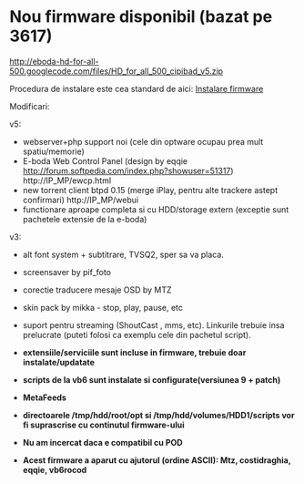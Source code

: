 # Nou firmware disponibil (bazat pe 3617) #

http://eboda-hd-for-all-500.googlecode.com/files/HD_for_all_500_cipibad_v5.zip

Procedura de instalare este cea standard de aici: [Instalare firmware](fw_install.md)

Modificari:

v5:
  * webserver+php support noi (cele din optware ocupau prea mult spatiu/memorie)
  * E-boda Web Control Panel (design by eqqie http://forum.softpedia.com/index.php?showuser=51317) http://IP_MP/ewcp.html
  * new torrent client btpd 0.15 (merge iPlay, pentru alte trackere astept confirmari) http://IP_MP/webui
  * functionare aproape completa si cu HDD/storage extern (exceptie sunt pachetele extensie de la e-boda)



v3:
  * alt font system + subtitrare, TVSQ2, sper sa va placa.
  * screensaver by pif\_foto
  * corectie traducere mesaje OSD by MTZ
  * skin pack by mikka - stop, play, pause, etc
  * suport pentru streaming (ShoutCast , mms, etc). Linkurile trebuie insa prelucrate (puteti folosi ca exemplu cele din pachetul script).
  * **extensiile/serviciile sunt incluse in firmware, trebuie doar instalate/updatate**
  * **scripts de la vb6 sunt instalate si configurate(versiunea 9 + patch)**
  * **MetaFeeds**

  * **directoarele /tmp/hdd/root/opt si /tmp/hdd/volumes/HDD1/scripts vor fi suprascrise cu continutul firmware-ului**

  * **Nu am incercat daca e compatibil cu POD**

  * **Acest firmware a aparut cu ajutorul (ordine ASCII): Mtz, costidraghia, eqqie, vb6rocod**